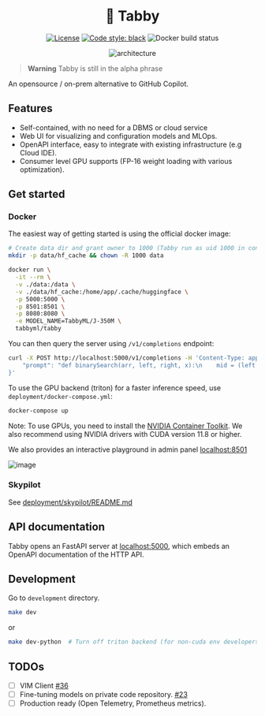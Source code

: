 <div align="center">

# 🐾 Tabby

[![License](https://img.shields.io/badge/License-Apache_2.0-blue.svg)](https://opensource.org/licenses/Apache-2.0)
[![Code style: black](https://img.shields.io/badge/code%20style-black-000000.svg)](https://github.com/psf/black)
![Docker build status](https://img.shields.io/github/actions/workflow/status/TabbyML/tabby/docker.yml?label=docker%20image%20build)

![architecture](https://user-images.githubusercontent.com/388154/229353706-230d70e1-7d09-48e2-a884-4da768bccf6f.png)

</div>

> **Warning**
> Tabby is still in the alpha phrase

An opensource / on-prem alternative to GitHub Copilot.

## Features

* Self-contained, with no need for a DBMS or cloud service
* Web UI for visualizing and configuration models and MLOps.
* OpenAPI interface, easy to integrate with existing infrastructure (e.g Cloud IDE).
* Consumer level GPU supports (FP-16 weight loading with various optimization).

## Get started

### Docker

The easiest way of getting started is using the official docker image:
```bash
# Create data dir and grant owner to 1000 (Tabby run as uid 1000 in container)
mkdir -p data/hf_cache && chown -R 1000 data

docker run \
  -it --rm \
  -v ./data:/data \
  -v ./data/hf_cache:/home/app/.cache/huggingface \
  -p 5000:5000 \
  -p 8501:8501 \
  -p 8080:8080 \
  -e MODEL_NAME=TabbyML/J-350M \
  tabbyml/tabby
```

You can then query the server using `/v1/completions` endpoint:
```bash
curl -X POST http://localhost:5000/v1/completions -H 'Content-Type: application/json' --data '{
    "prompt": "def binarySearch(arr, left, right, x):\n    mid = (left +"
}'
```

To use the GPU backend (triton) for a faster inference speed, use `deployment/docker-compose.yml`:
```bash
docker-compose up
```
Note: To use GPUs, you need to install the [NVIDIA Container Toolkit](https://docs.nvidia.com/datacenter/cloud-native/container-toolkit/install-guide.html). We also recommend using NVIDIA drivers with CUDA version 11.8 or higher.

We also provides an interactive playground in admin panel [localhost:8501](http://localhost:8501)

![image](https://user-images.githubusercontent.com/388154/227792390-ec19e9b9-ebbb-4a94-99ca-8a142ffb5e46.png)

### Skypilot
See [deployment/skypilot/README.md](./deployment/skypilot/README.md)

## API documentation

Tabby opens an FastAPI server at [localhost:5000](https://localhost:5000), which embeds an OpenAPI documentation of the HTTP API.

## Development

Go to `development` directory.
```bash
make dev
```
or
```bash
make dev-python  # Turn off triton backend (for non-cuda env developers)
```

## TODOs

* [ ] VIM Client [#36](https://github.com/TabbyML/tabby/issues/36)
* [ ] Fine-tuning models on private code repository. [#23](https://github.com/TabbyML/tabby/issues/23)
* [ ] Production ready (Open Telemetry, Prometheus metrics).
